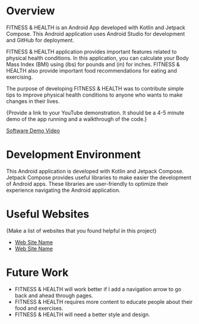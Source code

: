 # Overview

FITNESS & HEALTH is an Android App developed with Kotlin and Jetpack Compose. This Android application uses Android Studio for development and GitHub for deployment.

FITNESS & HEALTH application provides important features related to physical health conditions. In this application, you can calculate your Body Mass Index (BMI) using (lbs) for pounds and (in) for inches.
FITNESS & HEALTH also provide important food recommendations for eating and exercising.

The purpose of developing FITNESS & HEALTH was to contribute simple tips to improve physical health conditions to anyone who wants to make changes in their lives.

{Provide a link to your YouTube demonstration.  It should be a 4-5 minute demo of the app running and a walkthrough of the code.}

[Software Demo Video](http://youtube.link.goes.here)

# Development Environment

This Android application is developed with Kotlin and Jetpack Compose. Jetpack Compose provides useful libraries to make easier the development of Android apps.
These libraries are user-friendly to optimize their experience navigating the Android application.

# Useful Websites

{Make a list of websites that you found helpful in this project}
* [Web Site Name](http://url.link.goes.here)
* [Web Site Name](http://url.link.goes.here)

# Future Work

* FITNESS & HEALTH will work better if I add a navigation arrow to go back and ahead through pages.
* FITNESS & HEALTH requires more content to educate people about their food and exercises.
* FITNESS & HEALTH will need a better style and design.